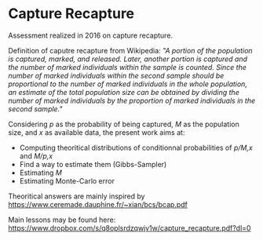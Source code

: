 # Capture Recapture

Assessment realized in 2016 on capture recapture.

Definition of caputre recapture from Wikipedia: *"A portion of the population is captured, marked, and released. Later, another portion is captured and the number of marked individuals within the sample is counted. Since the number of marked individuals within the second sample should be proportional to the number of marked individuals in the whole population, an estimate of the total population size can be obtained by dividing the number of marked individuals by the proportion of marked individuals in the second sample."*

Considering *p* as the probability of being captured, *M* as the population size, and *x* as available data, the present work aims at:
* Computing theoritical distributions of conditionnal probabilities of *p/M,x* and *M/p,x*
* Find a way to estimate them (Gibbs-Sampler)
* Estimating *M*
* Estimating Monte-Carlo error

Theoritical answers are mainly inspired by https://www.ceremade.dauphine.fr/~xian/bcs/bcap.pdf

Main lessons may be found here: https://www.dropbox.com/s/q8oplsrdzqwjv1w/capture_recapture.pdf?dl=0
